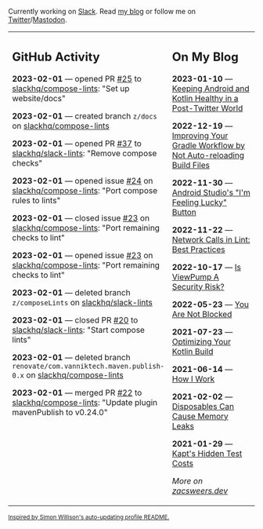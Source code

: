 Currently working on [Slack](https://slack.com/). Read [my blog](https://zacsweers.dev/) or follow me on [Twitter](https://twitter.com/ZacSweers)/[Mastodon](https://hachyderm.io/@ZacSweers).

<table><tr><td valign="top" width="60%">

## GitHub Activity
<!-- githubActivity starts -->
**2023-02-01** — opened PR [#25](https://github.com/slackhq/compose-lints/pull/25) to [slackhq/compose-lints](https://github.com/slackhq/compose-lints): "Set up website/docs"

**2023-02-01** — created branch `z/docs` on [slackhq/compose-lints](https://github.com/slackhq/compose-lints)

**2023-02-01** — opened PR [#37](https://github.com/slackhq/slack-lints/pull/37) to [slackhq/slack-lints](https://github.com/slackhq/slack-lints): "Remove compose checks"

**2023-02-01** — opened issue [#24](https://github.com/slackhq/compose-lints/issues/24) on [slackhq/compose-lints](https://github.com/slackhq/compose-lints): "Port compose rules to lints"

**2023-02-01** — closed issue [#23](https://github.com/slackhq/compose-lints/issues/23) on [slackhq/compose-lints](https://github.com/slackhq/compose-lints): "Port remaining checks to lint"

**2023-02-01** — opened issue [#23](https://github.com/slackhq/compose-lints/issues/23) on [slackhq/compose-lints](https://github.com/slackhq/compose-lints): "Port remaining checks to lint"

**2023-02-01** — deleted branch `z/composeLints` on [slackhq/slack-lints](https://github.com/slackhq/slack-lints)

**2023-02-01** — closed PR [#20](https://github.com/slackhq/slack-lints/pull/20) to [slackhq/slack-lints](https://github.com/slackhq/slack-lints): "Start compose lints"

**2023-02-01** — deleted branch `renovate/com.vanniktech.maven.publish-0.x` on [slackhq/compose-lints](https://github.com/slackhq/compose-lints)

**2023-02-01** — merged PR [#22](https://github.com/slackhq/compose-lints/pull/22) to [slackhq/compose-lints](https://github.com/slackhq/compose-lints): "Update plugin mavenPublish to v0.24.0"
<!-- githubActivity ends -->
</td><td valign="top" width="40%">

## On My Blog
<!-- blog starts -->
**2023-01-10** — [Keeping Android and Kotlin Healthy in a Post-Twitter World](https://www.zacsweers.dev/keeping-android-healthy/)

**2022-12-19** — [Improving Your Gradle Workflow by Not Auto-reloading Build Files](https://www.zacsweers.dev/improving-your-workflow-by-not-auto-reloading-build-files/)

**2022-11-30** — [Android Studio's "I'm Feeling Lucky" Button](https://www.zacsweers.dev/android-studios-im-feeling-lucky-button/)

**2022-11-22** — [Network Calls in Lint: Best Practices](https://www.zacsweers.dev/network-calls-in-lint-best-practices/)

**2022-10-17** — [Is ViewPump A Security Risk?](https://www.zacsweers.dev/is-viewpump-a-security-risk/)

**2022-05-23** — [You Are Not Blocked](https://www.zacsweers.dev/you-are-not-blocked/)

**2021-07-23** — [Optimizing Your Kotlin Build](https://www.zacsweers.dev/optimizing-your-kotlin-build/)

**2021-06-14** — [How I Work](https://www.zacsweers.dev/how-i-work/)

**2021-02-02** — [Disposables Can Cause Memory Leaks](https://www.zacsweers.dev/disposables-can-cause-memory-leaks/)

**2021-01-29** — [Kapt's Hidden Test Costs](https://www.zacsweers.dev/kapts-hidden-test-costs/)
<!-- blog ends -->
_More on [zacsweers.dev](https://zacsweers.dev/)_
</td></tr></table>

<sub><a href="https://simonwillison.net/2020/Jul/10/self-updating-profile-readme/">Inspired by Simon Willison's auto-updating profile README.</a></sub>